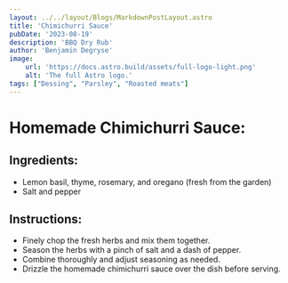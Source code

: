 ```yaml
---
layout: ../../layout/Blogs/MarkdownPostLayout.astro
title: 'Chimichurri Sauce'
pubDate: '2023-08-19'
description: 'BBQ Dry Rub'
author: 'Benjamin Degryse'
image:
    url: 'https://docs.astro.build/assets/full-logo-light.png'
    alt: 'The full Astro logo.'
tags: ["Dessing", "Parsley", "Roasted meats"]
---
```



# Homemade Chimichurri Sauce:
## Ingredients:
- Lemon basil, thyme, rosemary, and oregano (fresh from the garden)
- Salt and pepper

## Instructions:
- Finely chop the fresh herbs and mix them together.
- Season the herbs with a pinch of salt and a dash of pepper.
- Combine thoroughly and adjust seasoning as needed.
- Drizzle the homemade chimichurri sauce over the dish before serving.
